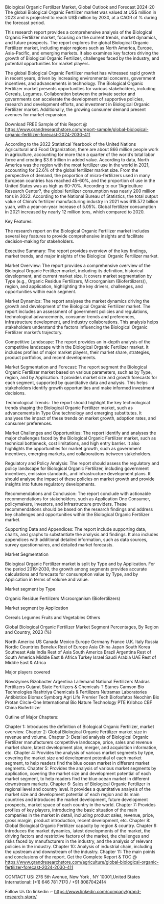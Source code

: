 Biological Organic Fertilizer Market, Global Outlook and Forecast 2024-20
The global Biological Organic Fertilizer market was valued at US$ million in 2023 and is projected to reach US$ million by 2030, at a CAGR of % during the forecast period.

This research report provides a comprehensive analysis of the Biological Organic Fertilizer market, focusing on the current trends, market dynamics, and future prospects. The report explores the global Biological Organic Fertilizer market, including major regions such as North America, Europe, Asia-Pacific, and emerging markets. It also examines key factors driving the growth of Biological Organic Fertilizer, challenges faced by the industry, and potential opportunities for market players.

The global Biological Organic Fertilizer market has witnessed rapid growth in recent years, driven by increasing environmental concerns, government incentives, and advancements in technology. The Biological Organic Fertilizer market presents opportunities for various stakeholders, including Cereals, Legumes. Collaboration between the private sector and governments can accelerate the development of supportive policies, research and development efforts, and investment in Biological Organic Fertilizer market. Additionally, the growing consumer demand present avenues for market expansion.

Download FREE Sample of this Report @ https://www.grandresearchstore.com/report-sample/global-biological-organic-fertilizer-forecast-2024-2030-411

According to the 2022 Statistical Yearbook of the United Nations Agricultural and Food Organization, there are about 866 million people work in agriculture, accounting for more than a quarter of the world’s total labor force and creating $3.6 trillion in added value. According to data, North America was the region with the most fertilizer use in the world in 2021, accounting for 32.6% of the global fertilizer market size. From the perspective of demand, the proportion of micro-fertilizers used in many European countries has reached 45-60%, and the proportion of use in the United States was as high as 60-70%. According to our ?Agriculture Research Center?, the global fertilizer consumption was nearly 200 million tons in 2022. According to the National Bureau of Statistics, the total output value of China’s fertilizer manufacturing industry in 2021 was 618.572 billion yuan, with a year-on-year increase of 5.05%. Global fertilizer consumption in 2021 increased by nearly 12 million tons, which compared to 2020.

Key Features:

The research report on the Biological Organic Fertilizer market includes several key features to provide comprehensive insights and facilitate decision-making for stakeholders.

Executive Summary: The report provides overview of the key findings, market trends, and major insights of the Biological Organic Fertilizer market.

Market Overview: The report provides a comprehensive overview of the Biological Organic Fertilizer market, including its definition, historical development, and current market size. It covers market segmentation by Type (e.g., Organic Residue Fertilizers, Microorganism (Biofertilizers)), region, and application, highlighting the key drivers, challenges, and opportunities within each segment.

Market Dynamics: The report analyses the market dynamics driving the growth and development of the Biological Organic Fertilizer market. The report includes an assessment of government policies and regulations, technological advancements, consumer trends and preferences, infrastructure development, and industry collaborations. This analysis helps stakeholders understand the factors influencing the Biological Organic Fertilizer market’s trajectory.

Competitive Landscape: The report provides an in-depth analysis of the competitive landscape within the Biological Organic Fertilizer market. It includes profiles of major market players, their market share, strategies, product portfolios, and recent developments.

Market Segmentation and Forecast: The report segment the Biological Organic Fertilizer market based on various parameters, such as by Type, region, and by Application. It provides market size and growth forecasts for each segment, supported by quantitative data and analysis. This helps stakeholders identify growth opportunities and make informed investment decisions.

Technological Trends: The report should highlight the key technological trends shaping the Biological Organic Fertilizer market, such as advancements in Type One technology and emerging substitutes. It analyses the impact of these trends on market growth, adoption rates, and consumer preferences.

Market Challenges and Opportunities: The report identify and analyses the major challenges faced by the Biological Organic Fertilizer market, such as technical bottleneck, cost limitations, and high entry barrier. It also highlights the opportunities for market growth, such as government incentives, emerging markets, and collaborations between stakeholders.

Regulatory and Policy Analysis: The report should assess the regulatory and policy landscape for Biological Organic Fertilizer, including government incentives, emission standards, and infrastructure development plans. It should analyse the impact of these policies on market growth and provide insights into future regulatory developments.

Recommendations and Conclusion: The report conclude with actionable recommendations for stakeholders, such as Application One Consumer, policymakers, investors, and infrastructure providers. These recommendations should be based on the research findings and address key challenges and opportunities within the Biological Organic Fertilizer market.

Supporting Data and Appendices: The report include supporting data, charts, and graphs to substantiate the analysis and findings. It also includes appendices with additional detailed information, such as data sources, survey questionnaires, and detailed market forecasts.

Market Segmentation

Biological Organic Fertilizer market is split by Type and by Application. For the period 2019-2030, the growth among segments provides accurate calculations and forecasts for consumption value by Type, and by Application in terms of volume and value.

Market segment by Type

Organic Residue Fertilizers
Microorganism (Biofertilizers)

Market segment by Application

Cereals
Legumes
Fruits and Vegetables
Others

Global Biological Organic Fertilizer Market Segment Percentages, By Region and Country, 2023 (%)

North America
US
Canada
Mexico
Europe
Germany
France
U.K.
Italy
Russia
Nordic Countries
Benelux
Rest of Europe
Asia
China
Japan
South Korea
Southeast Asia
India
Rest of Asia
South America
Brazil
Argentina
Rest of South America
Middle East & Africa
Turkey
Israel
Saudi Arabia
UAE
Rest of Middle East & Africa

Major players covered

Novozymes
Rizobacter Argentina
Lallemand
National Fertilizers
Madras Fertilizers
Gujarat State Fertilizers & Chemicals
T Stanes
Camson Bio Technologies
Rashtriya Chemicals & Fertilizers
Nutramax Laboratories
Antibiotice
Biomax
Symborg
Agri Life
Premier Tech
Biofosfatos
Neochim
Bio Protan
Circle-One Internatiomal
Bio Nature Technology PTE
Kribhco
CBF China Biofertilizer

Outline of Major Chapters:

Chapter 1: Introduces the definition of Biological Organic Fertilizer, market overview.
Chapter 2: Global Biological Organic Fertilizer market size in revenue and volume.
Chapter 3: Detailed analysis of Biological Organic Fertilizer manufacturers competitive landscape, price, sales and revenue market share, latest development plan, merger, and acquisition information, etc.
Chapter 4: Provides the analysis of various market segments by type, covering the market size and development potential of each market segment, to help readers find the blue ocean market in different market segments.
Chapter 5: Provides the analysis of various market segments by application, covering the market size and development potential of each market segment, to help readers find the blue ocean market in different downstream markets.
Chapter 6: Sales of Biological Organic Fertilizer in regional level and country level. It provides a quantitative analysis of the market size and development potential of each region and its main countries and introduces the market development, future development prospects, market space of each country in the world.
Chapter 7: Provides profiles of key players, introducing the basic situation of the main companies in the market in detail, including product sales, revenue, price, gross margin, product introduction, recent development, etc.
Chapter 8: Global Biological Organic Fertilizer capacity by region & country.
Chapter 9: Introduces the market dynamics, latest developments of the market, the driving factors and restrictive factors of the market, the challenges and risks faced by manufacturers in the industry, and the analysis of relevant policies in the industry.
Chapter 10: Analysis of industrial chain, including the upstream and downstream of the industry.
Chapter 11: The main points and conclusions of the report.
Get the Complete Report & TOC @ https://www.grandresearchstore.com/agriculture/global-biological-organic-fertilizer-forecast-2024-2030-411

CONTACT US:
276 5th Avenue, New York , NY 10001,United States
International: (+1) 646 781 7170 / +91 8087042414

Follow Us On linkedin :- https://www.linkedin.com/company/grand-research-store/
